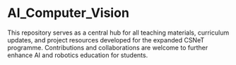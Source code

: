 # AI_Computer_Vision
This repository serves as a central hub for all teaching materials, curriculum updates, and project resources developed for the expanded CSNeT programme. Contributions and collaborations are welcome to further enhance AI and robotics education for students.
